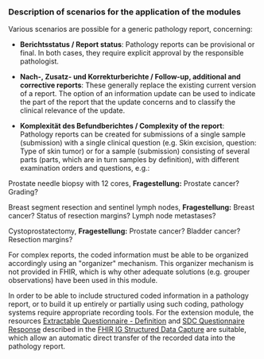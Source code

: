 ### Description of scenarios for the application of the modules

Various scenarios are possible for a generic pathology report, concerning:

* **Berichtsstatus / Report status**: Pathology reports can be provisional or final. In both cases, they require explicit approval by the responsible pathologist.

* **Nach-, Zusatz- und Korrekturberichte / Follow-up, additional and corrective reports**: These generally replace the existing current version of a report. The option of an information update can be used to indicate the part of the report that the update concerns and to classify the clinical relevance of the update.

* **Komplexität des Befundberichtes / Complexity of the report**: Pathology reports can be created for submissions of a single sample (submission) with a single clinical question (e.g. Skin excision, question: Type of skin tumor) or for a sample (submission) consisting of several parts (parts, which are in turn samples by definition), with different examination orders and questions, e.g.:

Prostate needle biopsy with 12 cores, **Fragestellung:** Prostate cancer? Grading?

Breast segment resection and sentinel lymph nodes, **Fragestellung:** Breast cancer? Status of resection margins? Lymph node metastases?

Cystoprostatectomy, **Fragestellung:** Prostate cancer? Bladder cancer? Resection margins?

For complex reports, the coded information must be able to be organized accordingly using an "organizer" mechanism. This organizer mechanism is not provided in FHIR, which is why other adequate solutions (e.g. grouper observations) have been used in this module.

In order to be able to include structured coded information in a pathology report, or to build it up entirely or partially using such coding, pathology systems require appropriate recording tools. For the extension module, the resources [Extractable Questionnaire - Definition](http://hl7.org/fhir/uv/sdc/STU3/StructureDefinition-sdc-questionnaire-extr-defn.html) and [SDC Questionnaire Response](http://hl7.org/fhir/uv/sdc/STU3/StructureDefinition-sdc-questionnaireresponse.html) described in the [FHIR IG Structured Data Capture](http://hl7.org/fhir/uv/sdc/STU3/index.html) are suitable, which allow an automatic direct transfer of the recorded data into the pathology report.